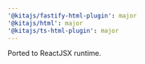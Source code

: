 ```yaml
---
'@kitajs/fastify-html-plugin': major
'@kitajs/html': major
'@kitajs/ts-html-plugin': major
---
```


Ported to ReactJSX runtime.
